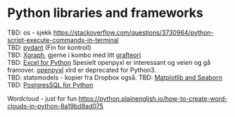 # Python libraries and frameworks

TBD: os - sjekk https://stackoverflow.com/questions/3730964/python-script-execute-commands-in-terminal  
TBD: [pydant](https://pydantic-docs.helpmanual.i) (Fin for kontroll)  
TBD: [Xgraph](https://link.medium.com/EbkAQlJd0db), gjerne i kombo med litt [grafteori](https://medium.com/@pragprog/chapter-18-connecting-everything-with-graphs-aeccf2cc2cfc)  
TBD: [Excel for Python](http://www.python-excel.org/) Spesielt openpyxl er interessant og veien og gå framover. [openpyxl](https://towardsdatascience.com/a-simple-guide-to-automate-your-excel-reporting-with-python-9d35f143ef7) xlrd er deprecated for Python3.  
TBD: statsmodels - kopier fra Dropbox også.
TBD: [Matplotlib and Seaborn](https://link.medium.com/8jmAGT8iRfb)  
TBD: [PostgresSQL for Python](https://www.postgresqltutorial.com/postgresql-python/)  





Wordcloud - just for fun
https://python.plainenglish.io/how-to-create-word-clouds-in-python-8a19bd8ad075
